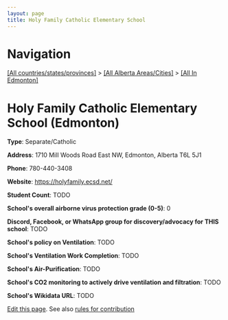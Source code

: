 ```yaml
---
layout: page
title: Holy Family Catholic Elementary School
---
```

# Navigation

[[All countries/states/provinces]](../../..) > [[All Alberta Areas/Cities]](../..) > [[All In Edmonton]](..)

# Holy Family Catholic Elementary School (Edmonton)

**Type**: Separate/Catholic

**Address**: 1710 Mill Woods Road East NW, Edmonton, Alberta T6L 5J1

**Phone**: 780-440-3408

**Website**: <https://holyfamily.ecsd.net/>

**Student Count**: TODO

**School's overall airborne virus protection grade (0-5)**: 0

**Discord, Facebook, or WhatsApp group for discovery/advocacy for THIS school**: TODO

**School's policy on Ventilation**: TODO

**School's Ventilation Work Completion**: TODO

**School's Air-Purification**: TODO

**School's CO2 monitoring to actively drive ventilation and filtration**: TODO

**School's Wikidata URL**: TODO


[Edit this page](https://github.com/ventilate-schools/AB/edit/main/./Edmonton/Holy_Family_Catholic_Elementary_School.md). See also [rules for contribution](../../../contribution-rules/)